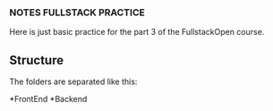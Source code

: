 ### NOTES FULLSTACK PRACTICE

Here is just basic practice for the part 3 of the FullstackOpen course.

## Structure

The folders are separated like this:

*FrontEnd
*Backend

